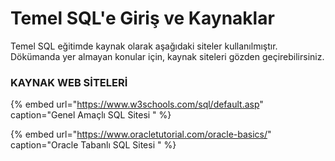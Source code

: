 # Temel SQL'e Giriş ve Kaynaklar

Temel SQL eğitimde kaynak olarak aşağıdaki siteler kullanılmıştır. Dökümanda  yer  almayan konular için, kaynak siteleri gözden geçirebilirsiniz. 



### KAYNAK WEB SİTELERİ

{% embed url="https://www.w3schools.com/sql/default.asp" caption="Genel Amaçlı SQL Sitesi " %}

{% embed url="https://www.oracletutorial.com/oracle-basics/" caption="Oracle Tabanlı SQL Sitesi " %}

